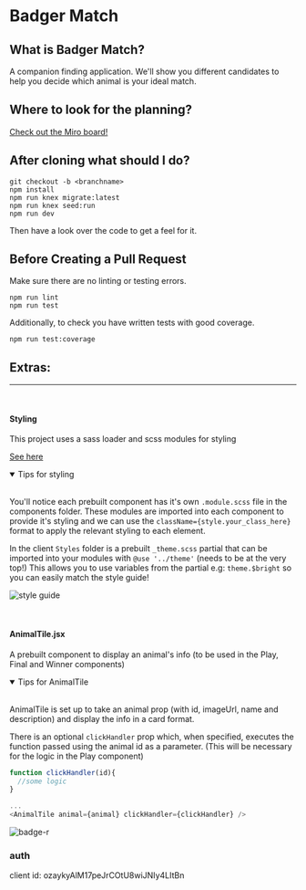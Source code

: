 # Badger Match

## What is Badger Match?
A companion finding application. We'll show you different candidates to help you decide which animal is your ideal match.

## Where to look for the planning?
[Check out the Miro board!](https://miro.com/app/board/uXjVPTKaD_c=/)

## After cloning what should I do?
```
git checkout -b <branchname>
npm install
npm run knex migrate:latest
npm run knex seed:run
npm run dev
```
Then have a look over the code to get a feel for it.

## Before Creating a Pull Request
Make sure there are no linting or testing errors.
```
npm run lint
npm run test
```

Additionally, to check you have written tests with good coverage.
```
npm run test:coverage
```



## Extras:
<hr>
<br>

#### Styling

This project uses a sass loader and scss modules for styling

[See here](https://sass-lang.com/guide#:Variables:~:text=use%C2%A0rule.-,Modules,-Compatibility%3A)

<details open>
<summary>Tips for styling</summary>
<br>

You'll notice each prebuilt component has it's own `.module.scss` file in the components folder. These modules are imported into each component to provide it's styling and we can use the `className={style.your_class_here}` format to apply the relevant styling to each element.

In the client `Styles` folder is a prebuilt `_theme.scss` partial that can be imported into your modules with `@use '../theme'` (needs to be at the very top!) This allows you to use variables from the partial e.g: `theme.$bright` so you can easily match the style guide!

![style guide](server/public/images/readme/style-guide.png "Style guide")

</details>
<br>

#### AnimalTile.jsx

A prebuilt component to display an animal's info (to be used in the Play, Final and Winner components)

<details open>
<summary>Tips for AnimalTile</summary>
<br>

AnimalTile is set up to take an animal prop (with id, imageUrl, name and description) and display the info in a card format.

There is an optional `clickHandler` prop which, when specified, executes the function passed using the animal id as a parameter. (This will be necessary for the logic in the Play component)

```js
function clickHandler(id){
  //some logic
}

...
<AnimalTile animal={animal} clickHandler={clickHandler} />
```

</details>

![badge-r](server/public/images/badgers/badge-r.png "Our mascot")



### auth

client id: ozaykyAlM17peJrCOtU8wiJNIy4LItBn